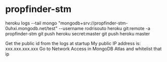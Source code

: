 # propfinder-stm

heroku logs --tail
mongo "mongodb+srv://propfinder-stm-0uhxi.mongodb.net/test" --username rodrisouto
heroku git:remote -a propfinder-stm
git push heroku secret:master 
git push heroku master 



Get the public id from the logs at startup
	My public IP address is: xxx.xxx.xxx.xxx
Go to Network Access in MongoDB Atlas and whitelist that ip

